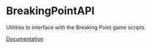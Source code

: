 # BreakingPointAPI
Utilities to interface with the Breaking Point game scripts.

[Documentation](https://latealways.is-a.dev/BreakingPointAPI/docs)
